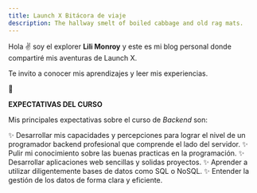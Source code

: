 ```yaml
---
title: Launch X Bitácora de viaje
description: The hallway smelt of boiled cabbage and old rag mats.
---
```


Hola ✌️  soy el explorer **Lili Monroy** y este es mi blog personal donde compartiré mis aventuras de Launch X.

Te invito a conocer mis aprendizajes y leer mis experiencias.

🚀

**EXPECTATIVAS DEL CURSO**

Mis principales expectativas sobre el curso de *Backend* son: 

  ✨ Desarrollar mis capacidades y percepciones para lograr el nivel de un programador backend profesional que comprende el lado del servidor.
  ✨ Pulir mi conocimiento sobre las buenas practicas en la programación.
  ✨ Desarrollar aplicaciones web sencillas y solidas proyectos.
  ✨ Aprender a utilizar diligentemente bases de datos como SQL o NoSQL.
  ✨ Entender la gestión de los datos de forma clara y eficiente.



